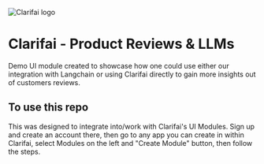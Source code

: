 ![Clarifai logo](https://www.clarifai.com/hs-fs/hubfs/logo/Clarifai/clarifai-740x150.png?width=240)

# Clarifai - Product Reviews & LLMs

Demo UI module created to showcase how one could use either our integration with Langchain or using Clarifai directly to gain more insights out of customers reviews.


## To use this repo
This was designed to integrate into/work with Clarifai's UI Modules. Sign up and create an account there, then go to any app you can create in within Clarifai, select Modules on the left and "Create Module" button, then follow the steps.
